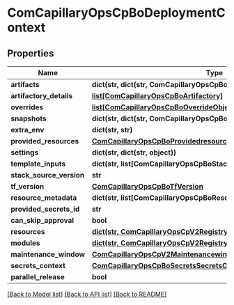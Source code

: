 # ComCapillaryOpsCpBoDeploymentContext

## Properties
Name | Type | Description | Notes
------------ | ------------- | ------------- | -------------
**artifacts** | **dict(str, dict(str, ComCapillaryOpsCpBoArtifact))** |  | [optional] 
**artifactory_details** | [**list[ComCapillaryOpsCpBoArtifactory]**](ComCapillaryOpsCpBoArtifactory.md) |  | [optional] 
**overrides** | [**list[ComCapillaryOpsCpBoOverrideObject]**](ComCapillaryOpsCpBoOverrideObject.md) |  | [optional] 
**snapshots** | **dict(str, dict(str, ComCapillaryOpsCpBoSnapshotInfo))** |  | [optional] 
**extra_env** | **dict(str, str)** |  | [optional] 
**provided_resources** | [**ComCapillaryOpsCpBoProvidedresourcesProvidedResources**](ComCapillaryOpsCpBoProvidedresourcesProvidedResources.md) |  | [optional] 
**settings** | **dict(str, dict(str, object))** |  | [optional] 
**template_inputs** | **dict(str, list[ComCapillaryOpsCpBoStackTemplateInput])** |  | [optional] 
**stack_source_version** | **str** |  | [optional] 
**tf_version** | [**ComCapillaryOpsCpBoTfVersion**](ComCapillaryOpsCpBoTfVersion.md) |  | [optional] 
**resource_metadata** | **dict(str, list[ComCapillaryOpsCpBoResoucesResourceMetadata])** |  | [optional] 
**provided_secrets_id** | **str** |  | [optional] 
**can_skip_approval** | **bool** |  | [optional] 
**resources** | [**dict(str, ComCapillaryOpsCpV2RegistryMatchedResourceDTO)**](ComCapillaryOpsCpV2RegistryMatchedResourceDTO.md) |  | [optional] 
**modules** | [**dict(str, ComCapillaryOpsCpV2RegistryModuleDTO)**](ComCapillaryOpsCpV2RegistryModuleDTO.md) |  | [optional] 
**maintenance_window** | [**ComCapillaryOpsCpV2MaintenancewindowBoMaintenanceWindowDTO**](ComCapillaryOpsCpV2MaintenancewindowBoMaintenanceWindowDTO.md) |  | [optional] 
**secrets_context** | [**ComCapillaryOpsCpBoSecretsSecretsContextDTO**](ComCapillaryOpsCpBoSecretsSecretsContextDTO.md) |  | [optional] 
**parallel_release** | **bool** |  | [optional] 

[[Back to Model list]](../README.md#documentation-for-models) [[Back to API list]](../README.md#documentation-for-api-endpoints) [[Back to README]](../README.md)

